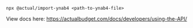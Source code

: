 
```
npx @actual/import-ynab4 <path-to-ynab4-file>
```

View docs here: https://actualbudget.com/docs/developers/using-the-API/
